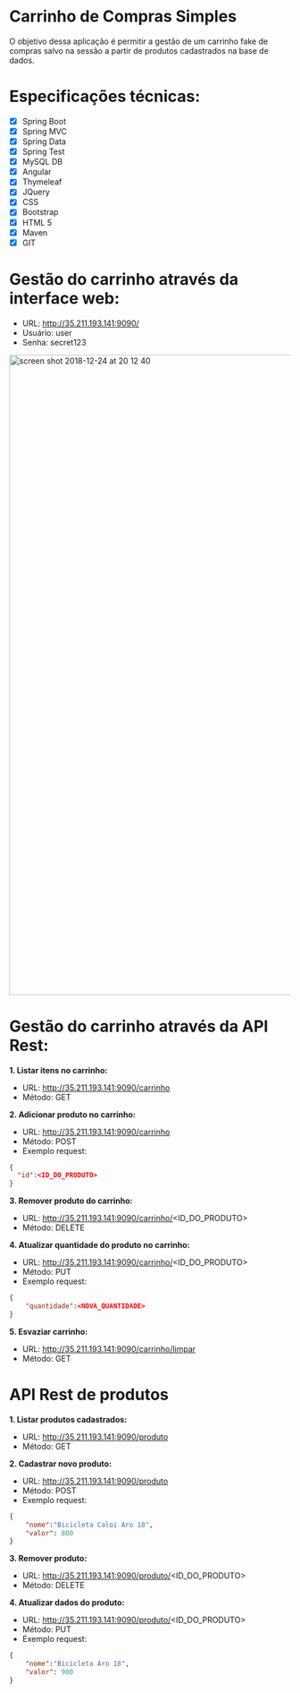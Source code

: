 # Carrinho de Compras Simples
O objetivo dessa aplicação é permitir a gestão de um carrinho fake de compras salvo na sessão a partir de produtos cadastrados na base de dados.

# Especificações técnicas:
- [x] Spring Boot
- [x] Spring MVC
- [x] Spring Data
- [x] Spring Test
- [x] MySQL DB
- [x] Angular
- [x] Thymeleaf
- [x] JQuery
- [x] CSS
- [x] Bootstrap
- [x] HTML 5
- [x] Maven
- [x] GIT

# Gestão do carrinho através da interface web:
- URL: http://35.211.193.141:9090/
- Usuário: user
- Senha: secret123

<img width="1144" alt="screen shot 2018-12-24 at 20 12 40" src="https://user-images.githubusercontent.com/10779649/50407168-f0646900-07b8-11e9-9a13-b50de31fdf67.png">

# Gestão do carrinho através da API Rest:
**1. Listar itens no carrinho:**
- URL: http://35.211.193.141:9090/carrinho
- Método: GET

**2. Adicionar produto no carrinho:** 
- URL: http://35.211.193.141:9090/carrinho
- Método: POST
- Exemplo request:
```json
{
  "id":<ID_DO_PRODUTO>
}
```
  
**3. Remover produto do carrinho:** 
- URL: http://35.211.193.141:9090/carrinho/<ID_DO_PRODUTO>
- Método: DELETE

**4. Atualizar quantidade do produto no carrinho:** 
- URL: http://35.211.193.141:9090/carrinho/<ID_DO_PRODUTO>
- Método: PUT
- Exemplo request:
```json
{
	"quantidade":<NOVA_QUANTIDADE>
}
```

**5. Esvaziar carrinho:** 
- URL: http://35.211.193.141:9090/carrinho/limpar
- Método: GET

# API Rest de produtos
**1. Listar produtos cadastrados:**
- URL: http://35.211.193.141:9090/produto
- Método: GET

**2. Cadastrar novo produto:** 
- URL: http://35.211.193.141:9090/produto
- Método: POST
- Exemplo request:
```json
{
	"nome":"Bicicleta Caloi Aro 18",
	"valor": 800
}
```
  
**3. Remover produto:** 
- URL: http://35.211.193.141:9090/produto/<ID_DO_PRODUTO>
- Método: DELETE

**4. Atualizar dados do produto:** 
- URL: http://35.211.193.141:9090/produto/<ID_DO_PRODUTO>
- Método: PUT
- Exemplo request:
```json
{
	"nome":"Bicicleta Aro 18",
	"valor": 900
}
```
